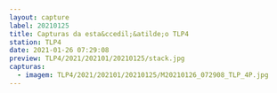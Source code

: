```yaml
---
layout: capture
label: 20210125
title: Capturas da esta&ccedil;&atilde;o TLP4
station: TLP4
date: 2021-01-26 07:29:08
preview: TLP4/2021/202101/20210125/stack.jpg
capturas:
  - imagem: TLP4/2021/202101/20210125/M20210126_072908_TLP_4P.jpg
---
```


